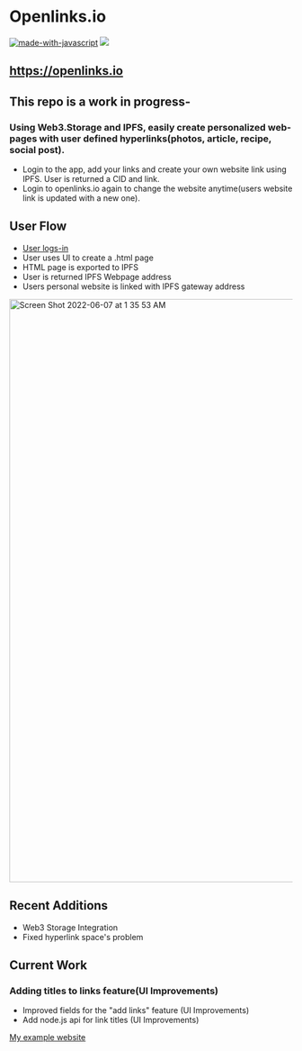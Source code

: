 # Openlinks.io

[![made-with-javascript](https://img.shields.io/badge/Made%20with-JavaScript-1f425f.svg)](https://www.javascript.com)
[![](https://img.shields.io/badge/project-IPFS-blue.svg?style=flat-square)](https://ipfs.io/)


## https://openlinks.io

## This repo is a work in progress-
### Using Web3.Storage and IPFS, easily create personalized web-pages with user defined hyperlinks(photos, article, recipe, social post). 

- Login to the app, add your links and create your own website link using IPFS. User is returned a CID and link. 
- Login to openlinks.io again to change the website anytime(users website link is updated with a new one).


## User Flow
- [User logs-in](https://openlinks.io) 
- User uses UI to create a .html page
- HTML page is exported to IPFS
- User is returned IPFS Webpage address
- Users personal website is linked with IPFS gateway address


<img width="1036" alt="Screen Shot 2022-06-07 at 1 35 53 AM" src="https://user-images.githubusercontent.com/30084404/172312297-65286008-e3b9-43ae-a4bc-117da4fe3498.png">

## Recent Additions
- Web3 Storage Integration
- Fixed hyperlink space's problem

## Current Work
### Adding titles to links feature(UI Improvements)
- Improved fields for the "add links" feature (UI Improvements)
- Add node.js api for link titles (UI Improvements)

[My example website](https://bafybeie2b4dzndtisdd455aokww3gv4fto5qxhgvpvrk32er4hdxyiufem.ipfs.dweb.link/Mylinks.html)

